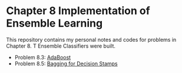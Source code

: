 # Chapter 8 Implementation of Ensemble Learning

This repository contains my personal notes and codes for problems in Chapter 8. T Ensemble Classifiers were built.

- Problem 8.3: [AdaBoost](https://github.com/Hatchin/Machine-Learning-Zhou_Zhihua/tree/master/EnsembleLearning/AdaBoost)
- Problem 8.5: [Bagging for Decision Stamps](https://github.com/Hatchin/Machine-Learning-Zhou_Zhihua/tree/master/EnsembleLearning/Bagging)


